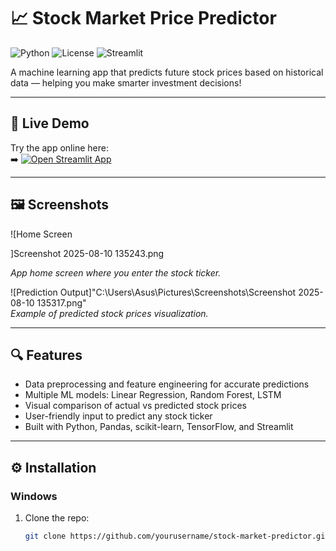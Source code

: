 # 📈 Stock Market Price Predictor

![Python](https://img.shields.io/badge/python-3.9+-blue) ![License](https://img.shields.io/badge/license-MIT-green) ![Streamlit](https://img.shields.io/badge/streamlit-%23FF4B4B.svg?logo=streamlit&logoColor=white)

A machine learning app that predicts future stock prices based on historical data — helping you make smarter investment decisions!

---

## 🚀 Live Demo

Try the app online here:  
➡️ [![Open Streamlit App](https://img.shields.io/badge/Open_Streamlit_App-00C8FF?style=for-the-badge&logo=streamlit&logoColor=white)](https://neerajdhiman-tech-stock-market-predictor--app-3w8fpq.streamlit.app/)

---

## 🖼️ Screenshots

![Home Screen

]Screenshot 2025-08-10 135243.png

*App home screen where you enter the stock ticker.*

![Prediction Output]"C:\Users\Asus\Pictures\Screenshots\Screenshot 2025-08-10 135317.png"  
*Example of predicted stock prices visualization.*

---

## 🔍 Features

- Data preprocessing and feature engineering for accurate predictions  
- Multiple ML models: Linear Regression, Random Forest, LSTM  
- Visual comparison of actual vs predicted stock prices  
- User-friendly input to predict any stock ticker  
- Built with Python, Pandas, scikit-learn, TensorFlow, and Streamlit

---

## ⚙️ Installation

### Windows

1. Clone the repo:  
   ```bash
   git clone https://github.com/yourusername/stock-market-predictor.git

